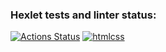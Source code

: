 ### Hexlet tests and linter status:
[![Actions Status](https://github.com/dimidroll450/layout-designer-project-lvl1/workflows/hexlet-check/badge.svg)](https://github.com/dimidroll450/layout-designer-project-lvl1/actions)
[![htmlcss](https://github.com/dimidroll450/layout-designer-project-lvl1/workflows/htmlcss/badge.svg)](https://github.com/dimidroll450/layout-designer-project-lvl1/actions)